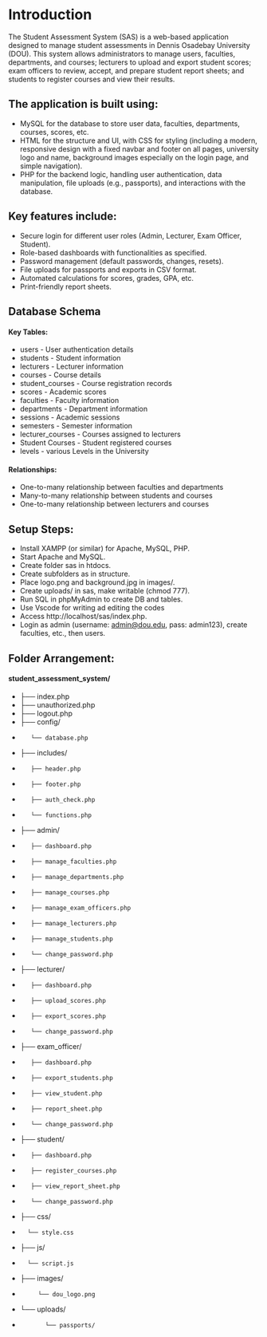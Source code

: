 # Introduction

The Student Assessment System (SAS) is a web-based application designed to manage student assessments in Dennis Osadebay University (DOU). This system allows administrators to manage users, faculties, departments, and courses; lecturers to upload and export student scores; exam officers to review, accept, and prepare student report sheets; and students to register courses and view their results.

## The application is built using:
- MySQL for the database to store user data, faculties, departments, courses, scores, etc.
- HTML for the structure and UI, with CSS for styling (including a modern, responsive design with a fixed navbar and footer on all pages, university logo and name, background images especially on the login page, and simple navigation).
- PHP for the backend logic, handling user authentication, data manipulation, file uploads (e.g., passports), and interactions with the database.

## Key features include:
- Secure login for different user roles (Admin, Lecturer, Exam Officer, Student).
- Role-based dashboards with functionalities as specified.
- Password management (default passwords, changes, resets).
- File uploads for passports and exports in CSV format.
- Automated calculations for scores, grades, GPA, etc.
- Print-friendly report sheets.

## Database Schema
#### Key Tables:
- users - User authentication details
- students - Student information
- lecturers - Lecturer information
- courses - Course details
- student_courses - Course registration records
- scores - Academic scores
- faculties - Faculty information
- departments - Department information
- sessions - Academic sessions
- semesters - Semester information
- lecturer_courses - Courses assigned to lecturers
- Student Courses - Student registered courses
- levels - various Levels in the University

#### Relationships:
- One-to-many relationship between faculties and departments
- Many-to-many relationship between students and courses
- One-to-many relationship between lecturers and courses

## Setup Steps:
- Install XAMPP (or similar) for Apache, MySQL, PHP.
- Start Apache and MySQL.
- Create folder sas in htdocs.
- Create subfolders as in structure.
- Place logo.png and background.jpg in images/.
- Create uploads/ in sas, make writable (chmod 777).
- Run SQL in phpMyAdmin to create DB and tables.
- Use Vscode for writing ad editing the codes
- Access http://localhost/sas/index.php.
- Login as admin (username: admin@dou.edu, pass: admin123), create faculties, etc., then users.

## Folder Arrangement:
#### student_assessment_system/
- ├── index.php
- ├── unauthorized.php
- ├── logout.php
- ├── config/
-        └── database.php
- ├── includes/
-        ├── header.php
-        ├── footer.php
-        ├── auth_check.php
-        └── functions.php
- ├── admin/
-        ├── dashboard.php
-        ├── manage_faculties.php
-        ├── manage_departments.php
-        ├── manage_courses.php
-        ├── manage_exam_officers.php
-        ├── manage_lecturers.php
-        ├── manage_students.php
-        └── change_password.php
- ├── lecturer/
-        ├── dashboard.php
-        ├── upload_scores.php
-        ├── export_scores.php
-        └── change_password.php
- ├── exam_officer/
-        ├── dashboard.php
-        ├── export_students.php
-        ├── view_student.php
-        ├── report_sheet.php
-        └── change_password.php
- ├── student/
-        ├── dashboard.php
-        ├── register_courses.php
-        ├── view_report_sheet.php
-        └── change_password.php
- ├── css/
-       └── style.css
- ├── js/
-       └── script.js
- ├── images/
-          └── dou_logo.png
- └── uploads/
-            └── passports/
